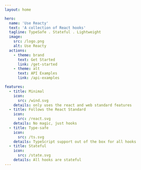 ```yaml
---
layout: home

hero:
  name: 'Use Reacty'
  text: 'A collection of React hooks'
  tagline: TypeSafe . Stateful . Lightweight
  image:
    src: /logo.png
    alt: Use Reacty
  actions:
    - theme: brand
      text: Get Started
      link: /get-started
    - theme: alt
      text: API Examples
      link: /api-examples

features:
  - title: Minimal
    icon:
      src: /wind.svg
    details: only uses the react and web standard features
  - title: Follows the React Standard
    icon:
      src: /react.svg
    details: No magic, just hooks
  - title: Type-safe
    icon:
      src: /ts.svg
    details: TypeScript support out of the box for all hooks
  - title: Stateful
    icon:
      src: /state.svg
    details: All hooks are stateful
---
```

